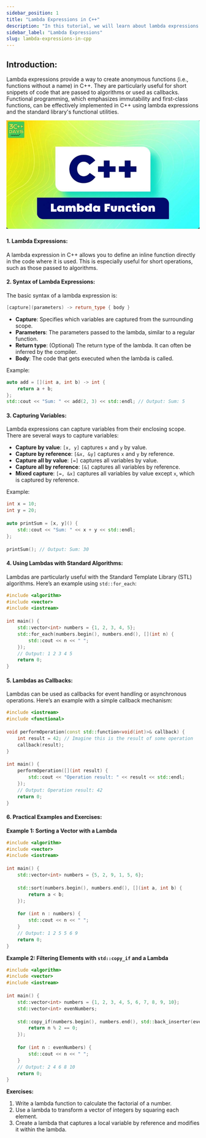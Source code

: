 ```yaml
---
sidebar_position: 1
title: "Lambda Expressions in C++"
description: "In this tutorial, we will learn about lambda expressions in C++ with the help of examples. Lambda expressions provide a way to create anonymous functions, useful for functional programming in C++."
sidebar_label: "Lambda Expressions"
slug: lambda-expressions-in-cpp
---
```


## Introduction:

Lambda expressions provide a way to create anonymous functions (i.e., functions without a name) in C++. They are particularly useful for short snippets of code that are passed to algorithms or used as callbacks. Functional programming, which emphasizes immutability and first-class functions, can be effectively implemented in C++ using lambda expressions and the standard library's functional utilities.

![30-days-of-cpp-introduction](../../static/img/day-21/Lambda%20Function.jpg)

#### 1. Lambda Expressions:

A lambda expression in C++ allows you to define an inline function directly in the code where it is used. This is especially useful for short operations, such as those passed to algorithms.


#### 2. Syntax of Lambda Expressions:

The basic syntax of a lambda expression is:
```cpp
[capture](parameters) -> return_type { body }
```

- **Capture**: Specifies which variables are captured from the surrounding scope.
- **Parameters**: The parameters passed to the lambda, similar to a regular function.
- **Return type**: (Optional) The return type of the lambda. It can often be inferred by the compiler.
- **Body**: The code that gets executed when the lambda is called.

Example:
```cpp
auto add = [](int a, int b) -> int {
    return a + b;
};
std::cout << "Sum: " << add(2, 3) << std::endl; // Output: Sum: 5
```

#### 3. Capturing Variables:

Lambda expressions can capture variables from their enclosing scope. There are several ways to capture variables:
- **Capture by value**: `[x, y]` captures `x` and `y` by value.
- **Capture by reference**: `[&x, &y]` captures `x` and `y` by reference.
- **Capture all by value**: `[=]` captures all variables by value.
- **Capture all by reference**: `[&]` captures all variables by reference.
- **Mixed capture**: `[=, &x]` captures all variables by value except `x`, which is captured by reference.

Example:
```cpp
int x = 10;
int y = 20;

auto printSum = [x, y]() {
    std::cout << "Sum: " << x + y << std::endl;
};

printSum(); // Output: Sum: 30
```

#### 4. Using Lambdas with Standard Algorithms:

Lambdas are particularly useful with the Standard Template Library (STL) algorithms. Here’s an example using `std::for_each`:

```cpp
#include <algorithm>
#include <vector>
#include <iostream>

int main() {
    std::vector<int> numbers = {1, 2, 3, 4, 5};
    std::for_each(numbers.begin(), numbers.end(), [](int n) {
        std::cout << n << " ";
    });
    // Output: 1 2 3 4 5 
    return 0;
}
```

#### 5. Lambdas as Callbacks:

Lambdas can be used as callbacks for event handling or asynchronous operations. Here’s an example with a simple callback mechanism:

```cpp
#include <iostream>
#include <functional>

void performOperation(const std::function<void(int)>& callback) {
    int result = 42; // Imagine this is the result of some operation
    callback(result);
}

int main() {
    performOperation([](int result) {
        std::cout << "Operation result: " << result << std::endl;
    });
    // Output: Operation result: 42
    return 0;
}
```

#### 6. Practical Examples and Exercises:

**Example 1: Sorting a Vector with a Lambda**

```cpp
#include <algorithm>
#include <vector>
#include <iostream>

int main() {
    std::vector<int> numbers = {5, 2, 9, 1, 5, 6};

    std::sort(numbers.begin(), numbers.end(), [](int a, int b) {
        return a < b;
    });

    for (int n : numbers) {
        std::cout << n << " ";
    }
    // Output: 1 2 5 5 6 9
    return 0;
}
```

**Example 2: Filtering Elements with `std::copy_if` and a Lambda**

```cpp
#include <algorithm>
#include <vector>
#include <iostream>

int main() {
    std::vector<int> numbers = {1, 2, 3, 4, 5, 6, 7, 8, 9, 10};
    std::vector<int> evenNumbers;

    std::copy_if(numbers.begin(), numbers.end(), std::back_inserter(evenNumbers), [](int n) {
        return n % 2 == 0;
    });

    for (int n : evenNumbers) {
        std::cout << n << " ";
    }
    // Output: 2 4 6 8 10
    return 0;
}
```

**Exercises:**

1. Write a lambda function to calculate the factorial of a number.
2. Use a lambda to transform a vector of integers by squaring each element.
3. Create a lambda that captures a local variable by reference and modifies it within the lambda.


